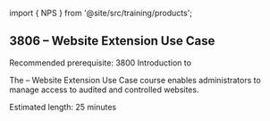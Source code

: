 import { NPS } from '@site/src/training/products';

## 3806 <NPS /> – Website Extension Use Case

Recommended prerequisite: 3800 Introduction to <NPS />

The <NPS /> – Website Extension   Use Case course enables administrators to manage access to audited and controlled websites.

Estimated length: 25 minutes
